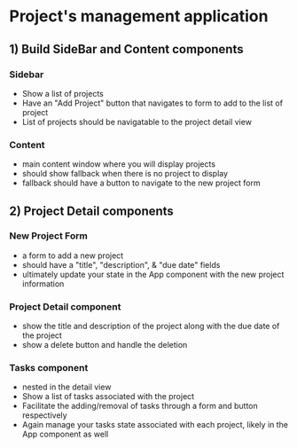 
# Project's management application

## 1) Build SideBar and Content components
   ### Sidebar
   - Show a list of projects
   - Have an "Add Project" button that navigates
     to form to add to the list of project
   - List of projects should be navigatable to the 
     project detail view
   ### Content
   - main content window where you will display projects
   - should show fallback when there is no project to display
   - fallback should have a button to navigate to the
     new project form
## 2) Project Detail components
   ### New Project Form
   - a form to add a new project
   - should have a "title", "description", & "due date" fields
   - ultimately update your state in the App component with
     the new project information
   ### Project Detail component
   - show the title and description of the project along
     with the due date of the project
   - show a delete button and handle the deletion
   ### Tasks component
   - nested in the detail view
   - Show a list of tasks associated with the project
   - Facilitate the adding/removal of tasks through a
     form and button respectively
   - Again manage your tasks state associated with each
     project, likely in the App component as well